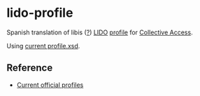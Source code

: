 # lido-profile

Spanish translation of libis ([?](https://librarytechnology.org/libraries/search.pl?Consortia=LIBIS)) [LIDO](http://www.lido-schema.org) [profile](https://docs.collectiveaccess.org/wiki/Installation_profile) for [Collective Access](https://collectiveaccess.org/).

Using [current profile.xsd](https://github.com/collectiveaccess/providence/blob/master/install/profiles/xml/profile.xsd).

## Reference

- [Current official profiles](https://github.com/collectiveaccess/providence/tree/master/install/profiles/xml)
